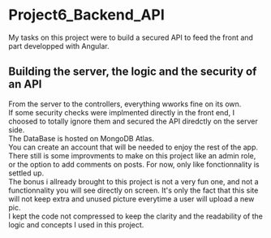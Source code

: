 # Project6_Backend_API

My tasks on this project were to build a secured API to feed the front and part developped with Angular.</br>

## Building the server, the logic and the security of an API ##

From the server to the controllers, everything wworks fine on its own.</br>
If some security checks were implmented directly in the front end, I choosed to totally ignore them and secured the API diredctly on the server side.</br>
The DataBase is hosted on MongoDB Atlas.</br>
You can create an account that will be needed to enjoy the rest of the app.</br>
There still is some improvments to make on this project like an admin role, or the option to add comments on posts. For now, only like fonctionnality is settled up.</br>
The bonus i allready brought to this project is not a very fun one, and not a functionnality you will see directly on screen. It's only the fact that this site will not keep extra and unused picture everytime a user will upload a new pic.</br>
I kept the code not compressed to keep the clarity and the readability of the logic and concepts I used in this project.
